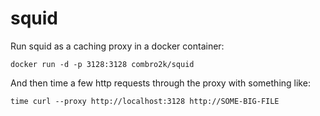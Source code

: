 squid
=====

Run squid as a caching proxy in a docker container:

    docker run -d -p 3128:3128 combro2k/squid

And then time a few http requests through the proxy with something like:

    time curl --proxy http://localhost:3128 http://SOME-BIG-FILE
